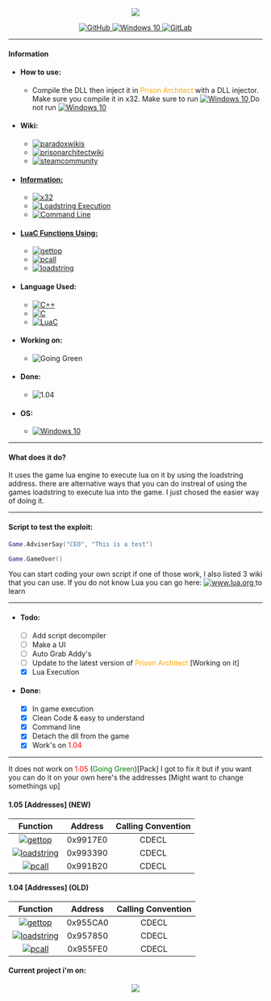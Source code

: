 <p align="center">
  <img src="https://prisonarchitect.paradoxwikis.com/images/thumb/7/7f/Prison_Architect_logo.png/300px-Prison_Architect_logo.png">
</p>
<p align="center">
  <a href="https://github.com/pwd0kernel/Prison-Architect-Execution">
    <img alt="GitHub" src="https://img.shields.io/badge/github%20-%23121011.svg?&style=for-the-badge&logo=github&logoColor=white"/>
  </a>
  <a href="https://en.wikipedia.org/wiki/Windows_10">
    <img alt="Windows 10" src="https://img.shields.io/badge/Windows-0078D6?style=for-the-badge&logo=windows&logoColor=white" />
  </a>
  <a href="https://gitlab.com/pwd0kernel/Prison-Architect-Execution">
  <img alt="GitLab" src="https://img.shields.io/badge/gitlab%20-%23181717.svg?&style=for-the-badge&logo=gitlab&logoColor=white"/>
  </a>
</p>

---
#### Information
  - #### How to use:
    - Compile the DLL then inject it in <a style="color:orange">Prison Architect</a> with a DLL injector. Make sure you compile it in x32. Make sure to run  <a href="https://en.wikipedia.org/wiki/Windows_10"> <img alt="Windows 10" src="https://img.shields.io/badge/Prison Architect.exe-0078D6?&logo=windows&logoColor=white&color=darkgreen" /> </a> Do not run <a href="https://en.wikipedia.org/wiki/Windows_10"> <img alt="Windows 10" src="https://img.shields.io/badge/Prison Architect64.exe-0078D6?&logo=windows&logoColor=white&color=darkred" /> </a>
  - #### Wiki:
    - <a href="https://prisonarchitect.paradoxwikis.com/Lua"> <img alt="paradoxwikis" src="https://img.shields.io/badge/paradoxwikis-%232C2D72.svg?&style=for-the-badge&logo=lua&logoColor=white&color=yellow"/> </a>
    - <a href="https://www.prisonarchitectwiki.com/wiki/Modding_guide"> <img alt="prisonarchitectwiki" src="https://img.shields.io/badge/prisonarchitectwiki-%232C2D72.svg?&style=for-the-badge&logo=lua&logoColor=white&color=yellow"/>
    - <a href="https://steamcommunity.com/sharedfiles/filedetails/?id=480978426"> <img alt="steamcommunity" src="https://img.shields.io/badge/steamcommunity-%232C2D72.svg?&style=for-the-badge&logo=lua&logoColor=white&color=yellow"/>
  - #### Information:
    - <img alt="x32" src="https://img.shields.io/badge/x32-0078D6?style=for-the-badge&color=blue" />
    - <img alt="Loadstring Execution" src="https://img.shields.io/badge/Loadstring Execution-0078D6?style=for-the-badge&color=blue" />
    - <img alt="Command Line" src="https://img.shields.io/badge/Command line-0078D6?style=for-the-badge&color=blue" />
  - #### LuaC Functions Using:
    - <a href="https://www.lua.org/source/5.1/lapi.c.html#lua_gettop"> <img alt="gettop" src="https://img.shields.io/badge/gettop-%232C2D72.svg?&style=for-the-badge&logo=lua&logoColor=white"/> </a>
    - <a href="https://www.lua.org/source/5.1/lapi.c.html#lua_pcall"> <img alt="pcall" src="https://img.shields.io/badge/pcall-%232C2D72.svg?&style=for-the-badge&logo=lua&logoColor=white"/> </a>
    - <a href="https://www.lua.org/source/5.1/lauxlib.c.html#luaL_loadstring"> <img alt="loadstring" src="https://img.shields.io/badge/loadstring-%232C2D72.svg?&style=for-the-badge&logo=lua&logoColor=white"/> </a>
  - #### Language Used:
    - <a href="https://en.wikipedia.org/wiki/C%2B%2B"> <img alt="C++" src="https://img.shields.io/badge/c++%20-%2300599C.svg?&style=for-the-badge&logo=c%2B%2B&ogoColor=white"/> </a>
    - <a href="https://en.wikipedia.org/wiki/C_(programming_language)"> <img alt="C" src="https://img.shields.io/badge/c%20-%2300599C.svg?&style=for-the-badge&logo=c&logoColor=white"/> </a>
    - <a href="https://en.wikipedia.org/wiki/Lua_(programming_language)"> <img alt="LuaC" src="https://img.shields.io/badge/luac-%232C2D72.svg?&style=for-the-badge&logo=lua&logoColor=white"/> </a>
  - #### Working on:
    - <img alt="Going Green" src="https://img.shields.io/badge/1.05 (Going Green) [Pack]-%232C2D72.svg?&style=for-the-badge&color=red"/>
  - #### Done:
    - <img alt="1.04" src="https://img.shields.io/badge/1.04 [ALL DLC]-%232C2D72.svg?&style=for-the-badge&color=red"/>
  - #### OS:
    - <a href="https://en.wikipedia.org/wiki/Windows_10"> <img alt="Windows 10" src="https://img.shields.io/badge/Windows-0078D6?style=for-the-badge&logo=windows&logoColor=white" /> </a>

---
#### What does it do?
It uses the game lua engine to execute lua on it by using the loadstring address.
there are alternative ways that you can do instreal of using the games loadstring
to execute lua into the game. I just chosed the easier way of doing it.

---
#### Script to test the exploit:
```lua
Game.AdviserSay("CEO", "This is a test")
```
```lua
Game.GameOver()	
```
You can start coding your own script if one of those work, I also listed 3 wiki that you can use.
If you do not know Lua you can go here: <a href="https://www.lua.org/start.html"> <img alt="www.lua.org" src="https://img.shields.io/badge/www.lua.org-%232C2D72.svg?&logo=lua&logoColor=white"/> </a> to learn

---
- #### Todo:
	- [ ] Add script decompiler
	- [ ] Make a UI
	- [ ] Auto Grab Addy's
	- [ ] Update to the latest version of <a style="color:orange">Prison Architect</a> [Working on it]
	- [x] Lua Execution
- #### Done:
  - [x] In game execution
  - [x] Clean Code & easy to understand
  - [x] Command line
  - [x] Detach the dll from the game
  - [x] Work's on <a style="color:red;">1.04</a>
---
It does not work on <a style="color:red;">1.05</a> (<a style="color:green;">Going Green</a>)[Pack] I got to fix it but if you want you can do it on your own here's the addresses [Might want to change somethings up]
#### 1.05 [Addresses] (NEW)
|                                Function                                | Address  | Calling Convention |
| :--------------------------------------------------------------------: | :------: | :----------------: |
|    <a href="https://www.lua.org/source/5.1/lapi.c.html#lua_gettop"> <img alt="gettop" src="https://img.shields.io/badge/gettop-%232C2D72.svg?&style=for-the-badge&logo=lua&logoColor=white"/> </a>     | 0x9917E0 |       CDECL        |
|   <a href="https://www.lua.org/source/5.1/lauxlib.c.html#luaL_loadstring"> <img alt="loadstring" src="https://img.shields.io/badge/loadstring-%232C2D72.svg?&style=for-the-badge&logo=lua&logoColor=white"/> </a>   | 0x993390 |       CDECL        |
| <a href="https://www.lua.org/source/5.1/lapi.c.html#lua_pcall"> <img alt="pcall" src="https://img.shields.io/badge/pcall-%232C2D72.svg?&style=for-the-badge&logo=lua&logoColor=white"/> </a> | 0x991B20 |       CDECL        |

#### 1.04 [Addresses] (OLD)
|                                Function                                | Address  | Calling Convention |
| :--------------------------------------------------------------------: | :------: | :----------------: |
|    <a href="https://www.lua.org/source/5.1/lapi.c.html#lua_gettop"> <img alt="gettop" src="https://img.shields.io/badge/gettop-%232C2D72.svg?&style=for-the-badge&logo=lua&logoColor=white"/> </a>     | 0x955CA0 |       CDECL        |
|   <a href="https://www.lua.org/source/5.1/lauxlib.c.html#luaL_loadstring"> <img alt="loadstring" src="https://img.shields.io/badge/loadstring-%232C2D72.svg?&style=for-the-badge&logo=lua&logoColor=white"/> </a>   | 0x957850 |       CDECL        |
| <a href="https://www.lua.org/source/5.1/lapi.c.html#lua_pcall"> <img alt="pcall" src="https://img.shields.io/badge/pcall-%232C2D72.svg?&style=for-the-badge&logo=lua&logoColor=white"/> </a> | 0x955FE0 |       CDECL        |

#### Current project i'm on:
<p align="center">
  <img src="https://www.prisonarchitect.com/packs/media/start/gg-logo-1d490392.png">
</p>
